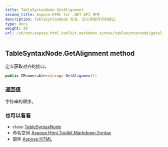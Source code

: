 ```yaml
---
title: TableSyntaxNode.GetAlignment
second_title: Aspose.HTML for .NET API 参考
description: TableSyntaxNode 方法. 定义获取对齐的接口
type: docs
weight: 30
url: /zh/net/aspose.html.toolkit.markdown.syntax/tablesyntaxnode/getalignment/
---
```

## TableSyntaxNode.GetAlignment method

定义获取对齐的接口。

```csharp
public IEnumerable<string> GetAlignment()
```

### 返回值

字符串的顺序。

### 也可以看看

* class [TableSyntaxNode](../)
* 命名空间 [Aspose.Html.Toolkit.Markdown.Syntax](../../tablesyntaxnode/)
* 部件 [Aspose.HTML](../../../)



